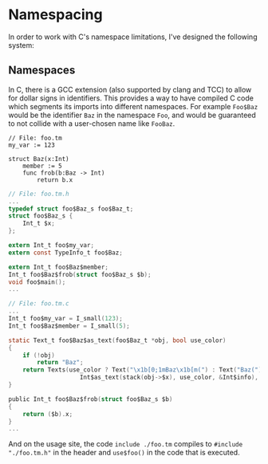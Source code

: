 # Namespacing

In order to work with C's namespace limitations, I've designed the following
system:

## Namespaces

In C, there is a GCC extension (also supported by clang and TCC) to allow for
dollar signs in identifiers. This provides a way to have compiled C code which
segments its imports into different namespaces. For example `Foo$Baz` would be
the identifier `Baz` in the namespace `Foo`, and would be guaranteed to not
collide with a user-chosen name like `FooBaz`.

```tomo
// File: foo.tm
my_var := 123

struct Baz(x:Int)
    member := 5
    func frob(b:Baz -> Int)
        return b.x
```

```C
// File: foo.tm.h
...
typedef struct foo$Baz_s foo$Baz_t;
struct foo$Baz_s {
    Int_t $x;
};

extern Int_t foo$my_var;
extern const TypeInfo_t foo$Baz;

extern Int_t foo$Baz$member;
Int_t foo$Baz$frob(struct foo$Baz_s $b);
void foo$main();
...
```

```C
// File: foo.tm.c
...
Int_t foo$my_var = I_small(123);
Int_t foo$Baz$member = I_small(5);

static Text_t foo$Baz$as_text(foo$Baz_t *obj, bool use_color)
{
    if (!obj)
        return "Baz";
    return Texts(use_color ? Text("\x1b[0;1mBaz\x1b[m(") : Text("Baz("),
                    Int$as_text(stack(obj->$x), use_color, &Int$info), Text(")"));
}

public Int_t foo$Baz$frob(struct foo$Baz_s $b)
{
    return ($b).x;
}
...
```

And on the usage site, the code `include ./foo.tm` compiles to `#include
"./foo.tm.h"` in the header and `use$foo()` in the code that is executed.

